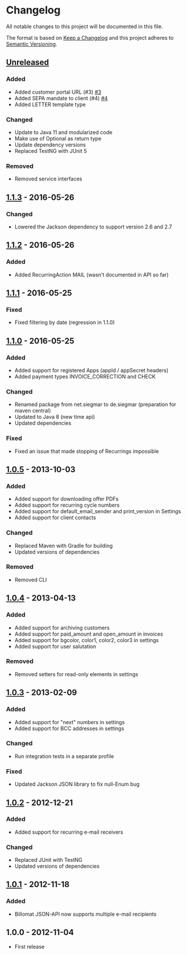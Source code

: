 # Changelog
All notable changes to this project will be documented in this file.

The format is based on [Keep a Changelog](https://keepachangelog.com/en/1.0.0/)
and this project adheres to [Semantic Versioning](https://semver.org/spec/v2.0.0.html).

## [Unreleased]
### Added
- Added customer portal URL (#3)
  [\#3](https://github.com/osiegmar/billomat4j/pull/3)
- Added SEPA mandate to client (#4)
  [\#4](https://github.com/osiegmar/billomat4j/pull/4)
- Added LETTER template type

### Changed
- Update to Java 11 and modularized code
- Make use of Optional as return type
- Update dependency versions
- Replaced TestNG with JUnit 5

### Removed
- Removed service interfaces

## [1.1.3] - 2016-05-26
### Changed
- Lowered the Jackson dependency to support version 2.6 and 2.7

## [1.1.2] - 2016-05-26
### Added
- Added RecurringAction MAIL (wasn't documented in API so far)

## [1.1.1] - 2016-05-25
### Fixed
- Fixed filtering by date (regression in 1.1.0)

## [1.1.0] - 2016-05-25
### Added
- Added support for registered Apps (appId / appSecret headers)
- Added payment types INVOICE_CORRECTION and CHECK

### Changed
- Renamed package from net.siegmar to de.siegmar (preparation for maven central)
- Updated to Java 8 (new time api)
- Updated dependencies

### Fixed
- Fixed an issue that made stopping of Recurrings impossible

## [1.0.5] - 2013-10-03
### Added
- Added support for downloading offer PDFs
- Added support for recurring cycle numbers
- Added support for default_email_sender and print_version in Settings
- Added support for client contacts

### Changed
- Replaced Maven with Gradle for building
- Updated versions of dependencies

### Removed
- Removed CLI

## [1.0.4] - 2013-04-13
### Added
- Added support for archiving customers
- Added support for paid_amount and open_amount in invoices
- Added support for bgcolor, color1, color2, color3 in settings
- Added support for user salutation

### Removed
- Removed setters for read-only elements in settings

## [1.0.3] - 2013-02-09
### Added
- Added support for "next" numbers in settings
- Added support for BCC addresses in settings

### Changed
- Run integration tests in a separate profile

### Fixed
- Updated Jackson JSON library to fix null-Enum bug

## [1.0.2] - 2012-12-21
### Added
- Added support for recurring e-mail receivers

### Changed
- Replaced JUnit with TestNG
- Updated versions of dependencies

## [1.0.1] - 2012-11-18
### Added
- Billomat JSON-API now supports multiple e-mail recipients

## 1.0.0 - 2012-11-04

- First release

[Unreleased]: https://github.com/osiegmar/billomat4j/compare/v1.1.3...HEAD
[1.1.3]: https://github.com/osiegmar/billomat4j/compare/v1.1.2...v1.1.3
[1.1.2]: https://github.com/osiegmar/billomat4j/compare/v1.1.1...v1.1.2
[1.1.1]: https://github.com/osiegmar/billomat4j/compare/v1.0.0...v1.1.1
[1.1.0]: https://github.com/osiegmar/billomat4j/compare/v1.0.5...v1.1.0
[1.0.5]: https://github.com/osiegmar/billomat4j/compare/v1.0.4...v1.0.5
[1.0.4]: https://github.com/osiegmar/billomat4j/compare/v1.0.3...v1.0.4
[1.0.3]: https://github.com/osiegmar/billomat4j/compare/v1.0.2...v1.0.3
[1.0.2]: https://github.com/osiegmar/billomat4j/compare/v1.0.1...v1.0.2
[1.0.1]: https://github.com/osiegmar/billomat4j/compare/v1.0.0...v1.0.1
